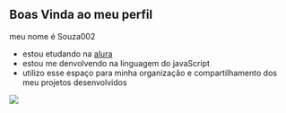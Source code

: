 ## Boas Vinda ao meu perfil

meu nome é Souza002

- estou etudando na [alura](https://www.alura.com.br)
- estou me denvolvendo na linguagem do javaScript
- utilizo esse espaço para minha organização e compartilhamento dos meu projetos desenvolvidos

![](https://media1.tenor.com/m/YQ4RvEq1GX8AAAAC/up.gif)

